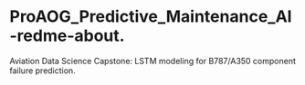 # ProAOG_Predictive_Maintenance_AI-redme-about.
Aviation Data Science Capstone: LSTM modeling for B787/A350 component failure prediction.

